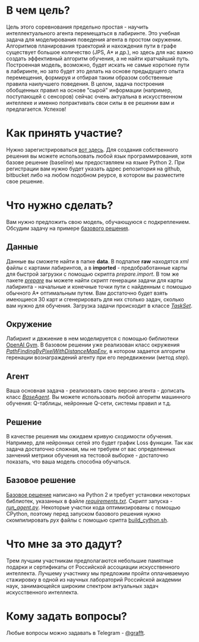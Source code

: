 # В чем цель?

Цель этого соревнования предельно простая - научить интеллектуального агента перемещаться в лабиринте. Это учебная задача для моделирования поведения агента в простом окружении.
Алгоритмов планирования траекторий и нахождения пути в графе существует большое количество (JPS, A* и др.), но здесь для нас важно создать эффективный алгоритм обучения, а не найти кратчайший путь.
Построенная модель, возможно, будет искать не самые короткие пути в лабиринте, но зато будет это делать на основе предыдущего опыта перемещения, формируя и отбирая таким образом собственные правила наилучшего поведения.
В целом, задача построения обобщенных правил на основе "сырой" информации (например, поступающей с сенсоров) сейчас очень актуальна в искусственном интеллеке и именно попрактивать свои силы в ее решении вам и предлагается. Успехов!

# Как принять участие?
Нужно зарегистрироваться [вот здесь](https://goo.gl/forms/aoi9JxbAirDl5kU72). Для создания собственного решения вы можете использовать любой язык программирования, хотя базове решение (baseline) мы предоставляем на языке Python 2.
При регистрации вам нужно будет указать адрес репозитория на github, bitbucket либо на любом подобном реурсе, в котором вы разместите свое решение.

# Что нужно сделать?
Вам нужно предложить свою модель, обучающуюся с подкреплением. Обсудим задачу на примере [базового решения](https://github.com/cog-isa/isyt2017rl/tree/master/baseline).
## Данные
Данные вы сможете найти в папке **data**. В подпапке **raw** находятся _xml_ файлы c картами лабиринтов, а в **imported** - предобработанные карты для быстрой загрузки с помощью скрипта _prepare.import_. 
В том же пакете [_prepare_](https://github.com/cog-isa/isyt2017rl/tree/master/baseline/prepare) вы можете найти скрипт генерации задачи для карты лабиринта - начальные и конечные точки пути с найденным с помощью обычного A* оптимальным путем. Вам достаточно будет взять имеющиеся 30 карт и сгенерировать для них столько задач, сколько вам нужно для обучения.
Загрузка задачи происходит в классе [_TaskSet_](https://github.com/cog-isa/isyt2017rl/blob/master/baseline/pathenv/tasks.py).

## Окружение

Лабиринт и двжиение в нем моделируется с помощью библиотеки [OpenAI Gym](https://gym.openai.com/docs). В базовом решении уже реализован класс окружения [_PathFindingByPixelWithDistanceMapEnv_](https://github.com/cog-isa/isyt2017rl/blob/master/baseline/pathenv/environ.py), в котором задается алгоритм геренации вознаграждений агенту при его передвижении (метод _step_).

## Агент
Ваша основная задача - реализовать свою версию агента - дописать класс [_BaseAgent_](https://github.com/cog-isa/isyt2017rl/blob/master/baseline/pathenv/agent.py). Вы можете использовать любой алгоритм машинного обучения: Q-таблицы, нейронные Q-сети, системы правил и т.д.

## Решение
В качестве решения мы ожидаем кривую сходимости обучения. Например, для нейронных сетей это будет график Loss функции. Так как задача достаточно сложная, мы не требуем от вас определенных занчений метрики обучения на тестовой выборке - достаточно показать, что ваша модель способна обучаться.
## Базовое решение
[Базовое решение](https://github.com/cog-isa/isyt2017rl/tree/master/baseline) написано на Python 2 и требует установки некоторых библиотек, указанных в файле [_requirements.txt_](https://github.com/cog-isa/isyt2017rl/blob/master/baseline/requirements.txt). 
Скрипт запуска - [_run_agent.py_](https://github.com/cog-isa/isyt2017rl/blob/master/baseline/run_agent.py). Некоторые участки кода оптимизированы с помощью CPython, поэтому перед запуском базового решения нужно скомпилировать _pyx_ файлы с помощью срипта [build_cython.sh](https://github.com/cog-isa/isyt2017rl/blob/master/baseline/build_cython.sh).

# Что мне за это дадут?

Трем лучшим участникам предполагаются небольшие памятные подарки и сертификаты от Российской ассоциации искусственного интеллекта. Лучшему участнику мы предложим пройти оплачиваемую стажировку в одной из научных лабораторий Российской академии наук, занимающейся широким спектром актуальных задач искусственного интеллекта.

# Кому задать вопросы?

Любые вопросы можно задавать в Telegram - [@grafft](https://telegram.me/grafft).
